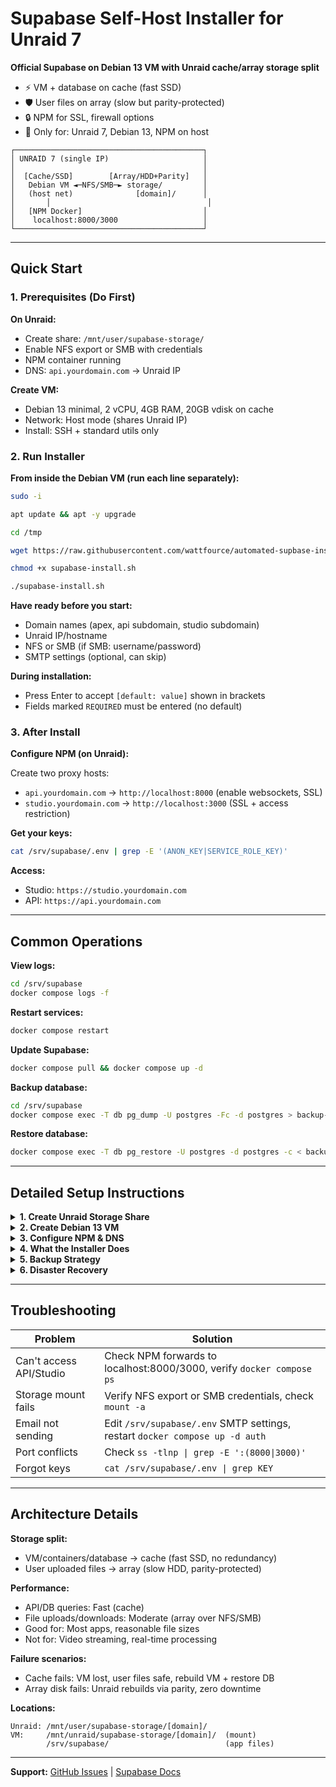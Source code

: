 # Supabase Self-Host Installer for Unraid 7

**Official Supabase on Debian 13 VM with Unraid cache/array storage split**

- ⚡ VM + database on cache (fast SSD)
- 🛡️ User files on array (slow but parity-protected)
- 🔒 NPM for SSL, firewall options
- 🎯 Only for: Unraid 7, Debian 13, NPM on host

```
┌──────────────────────────────────────────┐
│ UNRAID 7 (single IP)                     │
│                                          │
│  [Cache/SSD]        [Array/HDD+Parity]   │
│   Debian VM ◄─NFS/SMB─► storage/         │
│   (host net)              [domain]/      │
│       │                                   │
│   [NPM Docker]                           │
│    localhost:8000/3000                   │
└──────────────────────────────────────────┘
```

---

## Quick Start

### 1. Prerequisites (Do First)

**On Unraid:**
- Create share: `/mnt/user/supabase-storage/`
- Enable NFS export or SMB with credentials
- NPM container running
- DNS: `api.yourdomain.com` → Unraid IP

**Create VM:**
- Debian 13 minimal, 2 vCPU, 4GB RAM, 20GB vdisk on cache
- Network: Host mode (shares Unraid IP)
- Install: SSH + standard utils only

### 2. Run Installer

**From inside the Debian VM (run each line separately):**

```bash
sudo -i
```

```bash
apt update && apt -y upgrade
```

```bash
cd /tmp
```

```bash
wget https://raw.githubusercontent.com/wattfource/automated-supbase-install-unraid/main/supabase-install.sh
```

```bash
chmod +x supabase-install.sh
```

```bash
./supabase-install.sh
```

**Have ready before you start:**
- Domain names (apex, api subdomain, studio subdomain)
- Unraid IP/hostname
- NFS or SMB (if SMB: username/password)
- SMTP settings (optional, can skip)

**During installation:**
- Press Enter to accept `[default: value]` shown in brackets
- Fields marked `REQUIRED` must be entered (no default)

### 3. After Install

**Configure NPM (on Unraid):**

Create two proxy hosts:
- `api.yourdomain.com` → `http://localhost:8000` (enable websockets, SSL)
- `studio.yourdomain.com` → `http://localhost:3000` (SSL + access restriction)

**Get your keys:**
```bash
cat /srv/supabase/.env | grep -E '(ANON_KEY|SERVICE_ROLE_KEY)'
```

**Access:**
- Studio: `https://studio.yourdomain.com`
- API: `https://api.yourdomain.com`

---

## Common Operations

**View logs:**
```bash
cd /srv/supabase
docker compose logs -f
```

**Restart services:**
```bash
docker compose restart
```

**Update Supabase:**
```bash
docker compose pull && docker compose up -d
```

**Backup database:**
```bash
cd /srv/supabase
docker compose exec -T db pg_dump -U postgres -Fc -d postgres > backup-$(date +%F).dump
```

**Restore database:**
```bash
docker compose exec -T db pg_restore -U postgres -d postgres -c < backup-file.dump
```

---

## Detailed Setup Instructions

<details>
<summary><b>1. Create Unraid Storage Share</b></summary>

In Unraid Web UI:
1. **Shares** → **Add Share**
2. Settings:
   - Name: `supabase-storage`
   - Use cache: `No` (force to array)
   - Export: `Yes` (NFS) or Security: `Private` (SMB)

From Unraid terminal:
```bash
mkdir -p /mnt/user/supabase-storage/yourdomain.com
chmod 755 /mnt/user/supabase-storage/yourdomain.com
```

Verify NFS (if using):
```bash
showmount -e localhost
```
</details>

<details>
<summary><b>2. Create Debian 13 VM</b></summary>

In Unraid VM Manager:
- **VMs** → **Add VM** → **Linux**
- Name: `debian-supabase`
- CPUs: `2+`, RAM: `4096 MB+`
- vDisk: `/mnt/cache/domains/debian-supabase/vdisk1.img`, 20GB+
- **Network: Host mode** (important!)
- Boot Debian 13 netinstall ISO

During Debian install:
- Minimal install, no desktop
- Software: SSH + standard utils only
- Partitioning: Use entire disk

After install:
```bash
apt update && apt upgrade -y
apt install -y sudo
ping -c 3 google.com  # verify connectivity
```
</details>

<details>
<summary><b>3. Configure NPM & DNS</b></summary>

**DNS (at your provider):**
```
api.yourdomain.com    → Unraid IP
studio.yourdomain.com → Unraid IP
```

**NPM Proxy Hosts:**
- API: `http://localhost:8000` (enable websockets, SSL)
- Studio: `http://localhost:3000` (SSL, add access control)
</details>

<details>
<summary><b>4. What the Installer Does</b></summary>

Interactive prompts for:
- Domain names (apex, api, studio) - defaults provided
- SMTP settings (optional - can skip)
- Analytics enable/disable (default: no)
- Port pinning (security, default: yes)
- Firewall rules (optional UFW, default: no)
- Unraid storage (NFS/SMB) - NFS default, SMB requires credentials

**Prompt format:**
- `[default: value]` - Press Enter to accept
- `(REQUIRED)` - No default, must enter value
- `[Y/n]` or `[N/y]` - Capital letter is default

Automated actions:
- Install Docker if missing
- Generate secure secrets + JWT tokens
- Fetch official Supabase docker setup
- Mount Unraid storage at `/mnt/unraid/supabase-storage/[domain]`
- Start all containers
- Install location: `/srv/supabase`

Time: 5-15 minutes
</details>

<details>
<summary><b>5. Backup Strategy</b></summary>

**Database (daily):**
```bash
cd /srv/supabase
docker compose exec -T db pg_dump -U postgres -Fc > backup-$(date +%F).dump
```

**Environment file:**
```bash
cp /srv/supabase/.env ~/backup-env-$(date +%F).env
```

**Auto-backup script:**
```bash
cat > /root/backup-supabase.sh <<'EOF'
#!/bin/bash
cd /srv/supabase
docker compose exec -T db pg_dump -U postgres -Fc > backups/db-$(date +%F).dump
find backups/ -name "db-*.dump" -mtime +7 -delete
EOF
chmod +x /root/backup-supabase.sh
(crontab -l; echo "0 2 * * * /root/backup-supabase.sh") | crontab -
```

**User files:** Already on array with parity protection
</details>

<details>
<summary><b>6. Disaster Recovery</b></summary>

If VM/cache fails:
1. Create new Debian 13 VM
2. Run installer with same domains
3. Stop services: `docker compose down`
4. Restore `.env` from backup
5. Restore database: `docker compose up -d db && sleep 10 && docker compose exec -T db pg_restore -U postgres -d postgres -c < backup.dump`
6. Start all: `docker compose up -d`

User files survive on array (parity-protected)
</details>

---

## Troubleshooting

| Problem | Solution |
|---------|----------|
| Can't access API/Studio | Check NPM forwards to localhost:8000/3000, verify `docker compose ps` |
| Storage mount fails | Verify NFS export or SMB credentials, check `mount -a` |
| Email not sending | Edit `/srv/supabase/.env` SMTP settings, restart `docker compose up -d auth` |
| Port conflicts | Check `ss -tlnp \| grep -E ':(8000\|3000)'` |
| Forgot keys | `cat /srv/supabase/.env \| grep KEY` |

---

## Architecture Details

**Storage split:**
- VM/containers/database → cache (fast SSD, no redundancy)
- User uploaded files → array (slow HDD, parity-protected)

**Performance:**
- API/DB queries: Fast (cache)
- File uploads/downloads: Moderate (array over NFS/SMB)
- Good for: Most apps, reasonable file sizes
- Not for: Video streaming, real-time processing

**Failure scenarios:**
- Cache fails: VM lost, user files safe, rebuild VM + restore DB
- Array disk fails: Unraid rebuilds via parity, zero downtime

**Locations:**
```
Unraid: /mnt/user/supabase-storage/[domain]/
VM:     /mnt/unraid/supabase-storage/[domain]/  (mount)
        /srv/supabase/                          (app files)
```

---

**Support:** [GitHub Issues](https://github.com/wattfource/automated-supbase-install-unraid/issues) | [Supabase Docs](https://supabase.com/docs/guides/self-hosting)